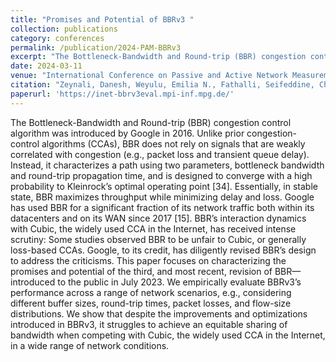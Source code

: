 ```yaml
---
title: "Promises and Potential of BBRv3 "
collection: publications
category: conferences
permalink: /publication/2024-PAM-BBRv3
excerpt: "The Bottleneck-Bandwidth and Round-trip (BBR) congestion control algorithm was introduced by Google in 2016. Unlike prior congestion-control algorithms (CCAs), BBR does not rely on signals that are weakly correlated with congestion (e.g., packet loss and transient queue delay). Instead, it characterizes a path using two parameters, bottleneck bandwidth and round-trip propagation time, and is designed to converge with a high probability to Kleinrock’s optimal operating point [34]. Essentially, in stable state, BBR maximizes throughput while minimizing delay and loss. Google has used BBR for a significant fraction of its network traffic both within its datacenters and on its WAN since 2017 [15]. BBR’s interaction dynamics with Cubic, the widely used CCA in the Internet, has received intense scrutiny: Some studies observed BBR to be unfair to Cubic, or generally loss-based CCAs. Google, to its credit, has diligently revised BBR’s design to address the criticisms. This paper focuses on characterizing the promises and potential of the third, and most recent, revision of BBR—introduced to the public in July 2023. We empirically evaluate BBRv3’s performance across a range of network scenarios, e.g., considering different buffer sizes, round-trip times, packet losses, and flow-size distributions. We show that despite the improvements and optimizations introduced in BBRv3, it struggles to achieve an equitable sharing of bandwidth when competing with Cubic, the widely used CCA in the Internet, in a wide range of network conditions."
date: 2024-03-11
venue: "International Conference on Passive and Active Network Measurement"
citation: "Zeynali, Danesh, Weyulu, Emilia N., Fathalli, Seifeddine, Chandrasekaran, Balakrishnan, and Feldmann, Anja. (2024). 'Promises and Potential of BBRv3' International Conference on Passive and Active Network Measurement."
paperurl: 'https://inet-bbrv3eval.mpi-inf.mpg.de/'
---
```

The Bottleneck-Bandwidth and Round-trip (BBR) congestion control algorithm was introduced by Google in 2016. Unlike prior congestion-control algorithms (CCAs), BBR does not rely on signals that are weakly correlated with congestion (e.g., packet loss and transient queue delay). Instead, it characterizes a path using two parameters, bottleneck bandwidth and round-trip propagation time, and is designed to converge with a high probability to Kleinrock’s optimal operating point [34]. Essentially, in stable state, BBR maximizes throughput while minimizing delay and loss. Google has used BBR for a significant fraction of its network traffic both within its datacenters and on its WAN since 2017 [15]. BBR’s interaction dynamics with Cubic, the widely used CCA in the Internet, has received intense scrutiny: Some studies observed BBR to be unfair to Cubic, or generally loss-based CCAs. Google, to its credit, has diligently revised BBR’s design to address the criticisms. This paper focuses on characterizing the promises and potential of the third, and most recent, revision of BBR—introduced to the public in July 2023. We empirically evaluate BBRv3’s performance across a range of network scenarios, e.g., considering different buffer sizes, round-trip times, packet losses, and flow-size distributions. We show that despite the improvements and optimizations introduced in BBRv3, it struggles to achieve an equitable sharing of bandwidth when competing with Cubic, the widely used CCA in the Internet, in a wide range of network conditions.
